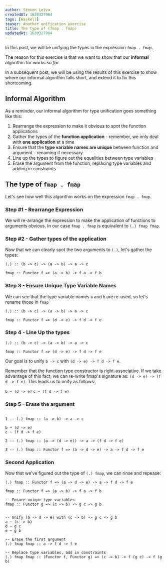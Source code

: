 ```yaml
---
author: Steven Leiva
createdAt: 1630327964
tags: [Haskell]
teaser: Another unification exercise
title: The type of (fmap . fmap)
updatedAt: 1630327964
---
```


In this post, we will be unifying the types in the expression `fmap . fmap`.

The reason for this exercise is that we want to show that our **informal** algorithm for works _so far_.

In a subsequent post, we will be using the results of this exercise to show where our informal algorithm falls short, and extend it to fix this shortcoming.

## Informal Algorithm

As a reminder, our informal algorithm for type unification goes something like this:

1. Rearrange the expression to make it obvious to spot the function applications
2. Gather the types of the **function application** - remember, we only deal with **one application** at a time
3. Ensure that the **type variable names are unique** between function and argument - renaming if necessary
4. Line up the types to figure out the equalities between type variables
5. Erase the argument from the function, replacing type variables and adding in constraints

## The type of `fmap . fmap`

Let's see how well this algorithm works on the expression `fmap . fmap`.

### Step #1 - Rearrange Expression

We will re-arrange the expression to make the application of functions to arguments obvious. In our case `fmap . fmap` is equivalent to `(.) fmap fmap`.

### Step #2 - Gather types of the application

Now that we can clearly spot the two arguments to `(.)`, let's gather the types:

```text 
(.) :: (b -> c) -> (a -> b) -> a -> c

fmap :: Functor f => (a -> b) -> f a -> f b
```

### Step 3 - Ensure Unique Type Variable Names

We can see that the type variable names `a` and `b` are re-used, so let's rename those in `fmap`

```text
(.) :: (b -> c) -> (a -> b) -> a -> c

fmap :: Functor f => (d -> e) -> f d -> f e
```

### Step 4 - Line Up the types

```text
(.) :: (b -> c) -> (a -> b) -> a -> c

fmap :: Functor f => (d -> e) -> f d -> f e
```

Our goal is to unify `b -> c` with `(d -> e) -> f d -> f e`.

Remember that the function type constructor is right-associative. If we take advantage of this fact, we can re-write fmap's signature as: `(d -> e) -> (f d -> f e)`. This leads us to unify as follows:

`b ~ (d -> e)`
`c ~ (f d -> f e)`

### Step 5 - Erase the argument

```text

1 -- (.) fmap :: (a -> b) -> a -> c

b ~ (d -> e)
c ~ (f d -> f e)

2 -- (.) fmap :: (a -> (d -> e)) -> a -> (f d -> f e)

3 -- (.) fmap :: Functor f => (a -> d -> e) -> a -> f d -> f e
```

### Second Application

Now that we've figured out the type of `(.) fmap`, we can rinse and repease:

```text
(.) fmap :: Functor f => (a -> d -> e) -> a -> f d -> f e

fmap :: Functor f => (a -> b) -> f a -> f b

-- Ensure unique type variables
fmap :: Functor g => (c -> b) -> g c -> g b


-- Unify (a -> d -> e) with (c -> b) -> g c -> g b
a ~ (c -> b)
d ~ g c
e ~ g b

-- Erase the first argument
(.) fmap fmap :: a -> f d -> f e

-- Replace type variables, add in constraints
(.) fmap fmap :: (Functor f, Functor g) => (c -> b) -> f (g c) -> f (g b)
```
